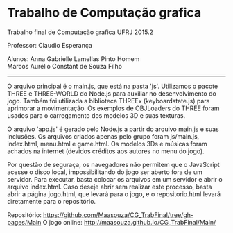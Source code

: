 # Trabalho de Computação grafica 
Trabalho final de Computação grafica UFRJ 2015.2

Professor:
Claudio Esperança 

Alunos: 
Anna Gabrielle Lamellas Pinto Homem     
Marcos Aurélio Constant de Souza Filho  

----------------------------------------------------------------------------------------
O arquivo principal é o main.js, que está na pasta 'js'. 
Utilizamos o pacote THREE e THREE-WORLD do Node.js para auxiliar no desenvolvimento do jogo. Também foi utilizada a biblioteca THREEx (keyboardstate.js) para aprimorar a movimentação. Os exemplos de OBJLoaders do THREE foram usados para o carregamento dos modelos 3D e suas texturas. 

O arquivo 'app.js' é gerado pelo Node.js a partir do arquivo main.js e suas inclusões. 
Os arquivos criados apenas pelo grupo foram js/main.js, index.html, menu.html e game.html.
Os modelos 3Ds e músicas foram achados na internet (devidos créditos aos autores no menu do jogo). 

Por questão de seguraça, os navegadores não permitem que o JavaScript acesse o disco local, impossibilitando do jogo ser aberto fora de um servidor. Para executar, basta colocar os arquivos em um servidor e abrir o arquivo index.html. 
Caso deseje abrir sem realizar este processo, basta abrir a página jogo.html, que levará para o jogo, e o repositorio.html levará diretamente para o repositório.  


Repositório: https://github.com/Maasouza/CG_TrabFinal/tree/gh-pages/Main
O jogo online: http://maasouza.github.io/CG_TrabFinal/Main/
